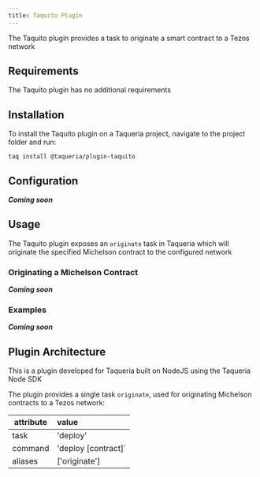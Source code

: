 ```yaml
---
title: Taquito Plugin
---
```


The Taquito plugin provides a task to originate a smart contract to a Tezos network

## Requirements

The Taquito plugin has no additional requirements

## Installation

To install the Taquito plugin on a Taqueria project, navigate to the project folder and run:

```shell
taq install @taqueria/plugin-taquito
```

## Configuration

**_Coming soon_**

## Usage

The Taquito plugin exposes an `originate` task in Taqueria which will originate the specified Michelson contract to the configured network

### Originating a Michelson Contract

**_Coming soon_**

### Examples

**_Coming soon_**

## Plugin Architecture

This is a plugin developed for Taqueria built on NodeJS using the Taqueria Node SDK

The plugin provides a single task `originate`, used for originating Michelson contracts to a Tezos network:

| attribute | value               |
| --------- | :------------------ |
| task      | 'deploy'            |
| command   | 'deploy [contract]` |
| aliases   | ['originate']       |

